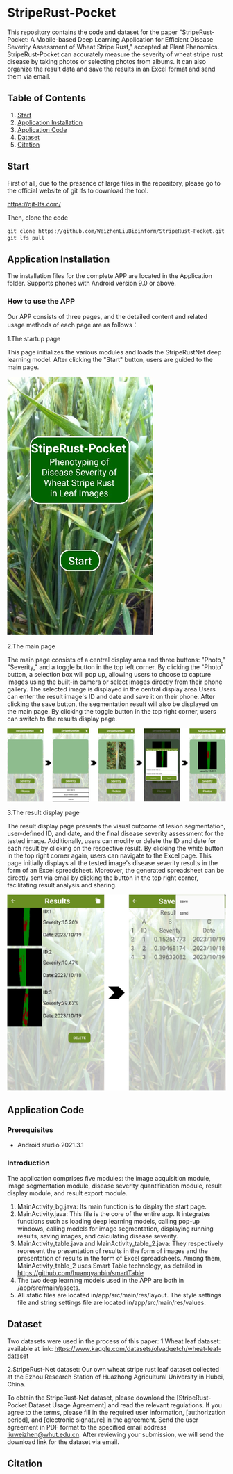 # StripeRust-Pocket

This repository contains the code and dataset for the paper "StripeRust-Pocket: A Mobile-based Deep Learning Application for Efficient Disease Severity Assessment of Wheat Stripe Rust," accepted at Plant Phenomics. StripeRust-Pocket can accurately measure the severity of wheat stripe rust disease by taking photos or selecting photos from albums. It can also organize the result data and save the results in an Excel format and send them via email.

##  Table  of  Contents

1.  [Start](#Start)  
2.  [Application Installation](#Installation)  
3.  [Application Code](#Code)  
4.  [Dataset](#Dataset)  
5.  [Citation](#Citation)  

## Start <a name="Start"></a>

First of all, due to the presence of large files in the repository, please go to the official website of git lfs to download the tool.

https://git-lfs.com/

Then, clone the code
```shell script
git clone https://github.com/WeizhenLiuBioinform/StripeRust-Pocket.git
git lfs pull
```

## Application Installation <a name="Installation"></a>

The installation files for the complete APP are located in the Application folder. Supports phones with Android version 9.0 or above.

### How to use the APP
Our APP consists of three pages, and the detailed content and related usage methods of each page are as follows：

1.The startup page

This page initializes the various modules and loads the StripeRustNet deep learning model. After clicking the "Start" button, users are guided to the main page.

![The startup page](https://github.com/WeizhenLiuBioinform/StripeRust-Pocket/blob/master/Application_source_code/app/src/main/assets/The_startup_page.jpg)

2.The main page

The main page consists of a central display area and three buttons: "Photo," "Severity," and a toggle button in the top left corner. By clicking the "Photo" button, a selection box will pop up, allowing users to choose to capture images using the built-in camera or select images directly from their phone gallery. The selected image is displayed in the central display area.Users can enter the result image's ID and date and save it on their phone. After clicking the save button, the segmentation result will also be displayed on the main page. By clicking the toggle button in the top right corner, users can switch to the results display page. 

![The main page](https://github.com/WeizhenLiuBioinform/StripeRust-Pocket/blob/master/Application_source_code/app/src/main/assets/The_main_page.jpg)

3.The result display page

The result display page presents the visual outcome of lesion segmentation, user-defined ID, and date, and the final disease severity assessment for the tested image. Additionally, users can modify or delete the ID and date for each result by clicking on the respective result. By clicking the white button in the top right corner again, users can navigate to the Excel page. This page initially displays all the tested image's disease severity results in the form of an Excel spreadsheet. Moreover, the generated spreadsheet can be directly sent via email by clicking the button in the top right corner, facilitating result analysis and sharing.

![The result display page](https://github.com/WeizhenLiuBioinform/StripeRust-Pocket/blob/master/Application_source_code/app/src/main/assets/The_result_display_page.jpg)


## Application Code <a name="Code"></a>
### Prerequisites
* Android studio 2021.3.1

### Introduction
The application comprises five modules: the image acquisition module, image segmentation module, disease severity 
quantification module, result display module, and result export module.

1. MainActivity_bg.java: Its main function is to display the start page.
2. MainActivity.java: This file is the core of the entire app. It integrates functions such as loading deep learning 
models, calling pop-up windows, calling models for image segmentation, displaying running results, saving images, 
and calculating disease severity.
3. MainActivity_table.java and MainActivity_table_2.java: They respectively represent the presentation of results in 
the form of images and the presentation of results in the form of Excel spreadsheets. Among them, 
MainActivity_table_2 uses Smart Table technology, as detailed in https://github.com/huangyanbin/smartTable
4. The two deep learning models used in the APP are both in /app/src/main/assets.
5. All static files are located in/app/src/main/res/layout. The style settings file and string settings file are 
located in/app/src/main/res/values.

## Dataset <a name="Dataset"></a>
Two datasets were used in the process of this paper: 
1.Wheat leaf dataset: available at link: https://www.kaggle.com/datasets/olyadgetch/wheat-leaf-dataset

2.StripeRust-Net dataset: Our own wheat stripe rust leaf dataset collected at the Ezhou Research Station of Huazhong 
Agricultural University in Hubei, China. 

To obtain the StripeRust-Net dataset, please download the [StripeRust-Pocket Dataset Usage Agreement] and read the relevant regulations. If you agree to the terms, please fill in the required user information, [authorization period], and [electronic signature] in the agreement. Send the user agreement in PDF format to the specified email address liuweizhen@whut.edu.cn. After reviewing your submission, we will send the download link for the dataset via email.

## Citation <a name="Citation"></a>


